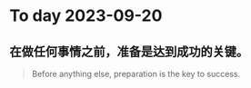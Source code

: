 
# To day 2023-09-20


## 在做任何事情之前，准备是达到成功的关键。
> Before anything else, preparation is the key to success.

    